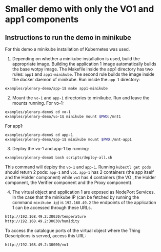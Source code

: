 # Smaller demo with only the VO1 and app1 components
## Instructions to run the demo in minikube
For this demo a minikube installation of Kubernetes was used.
1. Depending on whether a minikube installation is used, build the appropriate image. Building the application 1 image automatically builds the base wotpy image. The Makefile inside the app1 directory has two rules: `app1` and `app1-minikube`. The second rule builds the image inside the docker daemon of minikube.
Run inside the `app-1` directory:
```bash
examples/plenary-demo/app-1$ make app1-minikube
```

2. Mount the `vo-1` and `app-1` directories to minikube. Run and leave the mounts running.
For vo-1:
```bash
examples/plenary-demo$ cd vo-1
examples/plenary-demo/vo-1$ minikube mount $PWD:/mnt1
```
For app1:
```bash
examples/plenary-demo$ cd app-1
examples/plenary-demo/app-1$ minikube mount $PWD:/mnt-app1
```

3. Deploy the vo-1 and app-1 by running:
```bash
examples/plenary-demo$ bash scripts/deploy-all.sh
```
This command will deploy the `vo-1` and `app-1`. Running `kubectl get pods` should return 2 pods: `app-1` and `vo1`. `app-1` has 2 containers (the app itself and the Holder component) while `vo1` has 4 containers (the VO , the Holder component, the Verifier component and the Proxy component).


4. The virtual object and application 1 are exposed as NodePort Services. In the case that the minikube IP (can be fetched by running the command `minikube ip`) is `192.168.49.2` the endpoints of the application 1 can be accessed through these URLs.
```bash
http://192.168.49.2:30030/temperature
http://192.168.49.2:30030/humidity
```
To access the catalogue ports of the virtual object where the Thing Descriptions is served, access this URL:
```bash
http://192.168.49.2:30000/vo1
```
